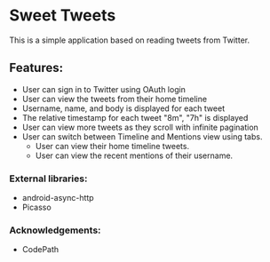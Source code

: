 # Sweet Tweets

This is a simple application based on reading tweets from Twitter.

## Features:

- User can sign in to Twitter using OAuth login
- User can view the tweets from their home timeline
- Username, name, and body is displayed for each tweet
- The relative timestamp for each tweet "8m", "7h" is displayed
- User can view more tweets as they scroll with infinite pagination
- User can switch between Timeline and Mentions view using tabs.
  - User can view their home timeline tweets.
  - User can view the recent mentions of their username.


### External libraries: 

- android-async-http
- Picasso

### Acknowledgements:

- CodePath



